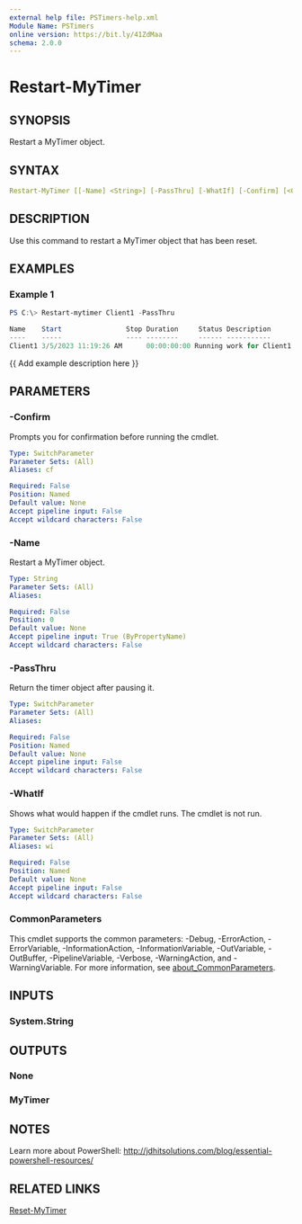 ```yaml
---
external help file: PSTimers-help.xml
Module Name: PSTimers
online version: https://bit.ly/41ZdMaa
schema: 2.0.0
---
```


# Restart-MyTimer

## SYNOPSIS

Restart a MyTimer object.

## SYNTAX

```yaml
Restart-MyTimer [[-Name] <String>] [-PassThru] [-WhatIf] [-Confirm] [<CommonParameters>]
```

## DESCRIPTION

Use this command to restart a MyTimer object that has been reset.

## EXAMPLES

### Example 1

```powershell
PS C:\> Restart-mytimer Client1 -PassThru

Name    Start                Stop Duration     Status Description
----    -----                ---- --------     ------ -----------
Client1 3/5/2023 11:19:26 AM      00:00:00:00 Running work for Client1
```

{{ Add example description here }}

## PARAMETERS

### -Confirm

Prompts you for confirmation before running the cmdlet.

```yaml
Type: SwitchParameter
Parameter Sets: (All)
Aliases: cf

Required: False
Position: Named
Default value: None
Accept pipeline input: False
Accept wildcard characters: False
```

### -Name

Restart a MyTimer object.

```yaml
Type: String
Parameter Sets: (All)
Aliases:

Required: False
Position: 0
Default value: None
Accept pipeline input: True (ByPropertyName)
Accept wildcard characters: False
```

### -PassThru

Return the timer object after pausing it.

```yaml
Type: SwitchParameter
Parameter Sets: (All)
Aliases:

Required: False
Position: Named
Default value: None
Accept pipeline input: False
Accept wildcard characters: False
```

### -WhatIf

Shows what would happen if the cmdlet runs.
The cmdlet is not run.

```yaml
Type: SwitchParameter
Parameter Sets: (All)
Aliases: wi

Required: False
Position: Named
Default value: None
Accept pipeline input: False
Accept wildcard characters: False
```

### CommonParameters

This cmdlet supports the common parameters: -Debug, -ErrorAction, -ErrorVariable, -InformationAction, -InformationVariable, -OutVariable, -OutBuffer, -PipelineVariable, -Verbose, -WarningAction, and -WarningVariable. For more information, see [about_CommonParameters](http://go.microsoft.com/fwlink/?LinkID=113216).

## INPUTS

### System.String

## OUTPUTS

### None

### MyTimer

## NOTES

Learn more about PowerShell: http://jdhitsolutions.com/blog/essential-powershell-resources/

## RELATED LINKS

[Reset-MyTimer](Reset-MyTimer.md)

